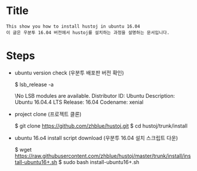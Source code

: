 # Title

    This show you how to install hustoj in ubuntu 16.04
    이 글은 우분투 16.04 버전에서 hustoj를 설치하는 과정을 설명하는 문서입니다.


# Steps

* ubuntu version check (우분투 배포판 버전 확인)

    $ lsb_release -a

    \No LSB modules are available.
    Distributor ID: Ubuntu
    Description:    Ubuntu 16.04.4 LTS
    Release:    16.04
    Codename:   xenial


* project clone (프로젝트 클론)

    $ git clone https://github.com/zhblue/hustoj.git
    $ cd hustoj/trunk/install

* ubuntu 16.o4 install script download (우분투 16.04 설치 스크립트 다운)

    $ wget https://raw.githubusercontent.com/zhblue/hustoj/master/trunk/install/install-ubuntu16+.sh
    $ sudo bash install-ubuntu16+.sh


